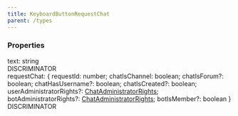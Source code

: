 ```yaml
---
title: KeyboardButtonRequestChat
parent: /types
---
```


### Properties

<div class="flex flex-col gap-3"><div><div class="flex gap-2"><div class="font-mono p" id="p_text" data-anchor><span class="font-bold">text</span><span class="opacity-50">:</span> <span>string</span></div><div class="flex items-center"><div class="bg-dbt px-1.5 rounded-md select-none text-fgt text-[10px]">DISCRIMINATOR</div></div></div></div><div><div class="flex gap-2"><div class="font-mono p" id="p_requestChat" data-anchor><span class="font-bold">requestChat</span><span class="opacity-50">:</span> <span class="font-mono">{ <span class="font-bold">requestId</span><span class="opacity-50">:</span> <span>number</span><span class="opacity-50">;</span> <span class="font-bold">chatIsChannel</span><span class="opacity-50">:</span> <span>boolean</span><span class="opacity-50">;</span> <span class="font-bold">chatIsForum</span><span class="opacity-50"><span title="Optional" class="cursor-help">?</span>:</span> <span>boolean</span><span class="opacity-50">;</span> <span class="font-bold">chatHasUsername</span><span class="opacity-50"><span title="Optional" class="cursor-help">?</span>:</span> <span>boolean</span><span class="opacity-50">;</span> <span class="font-bold">chatIsCreated</span><span class="opacity-50"><span title="Optional" class="cursor-help">?</span>:</span> <span>boolean</span><span class="opacity-50">;</span> <span class="font-bold">userAdministratorRights</span><span class="opacity-50"><span title="Optional" class="cursor-help">?</span>:</span> <a href="/gh/types/chatadministratorrights"  >ChatAdministratorRights</a><span class="opacity-50">;</span> <span class="font-bold">botAdministratorRights</span><span class="opacity-50"><span title="Optional" class="cursor-help">?</span>:</span> <a href="/gh/types/chatadministratorrights"  >ChatAdministratorRights</a><span class="opacity-50">;</span> <span class="font-bold">botIsMember</span><span class="opacity-50"><span title="Optional" class="cursor-help">?</span>:</span> <span>boolean</span> }</span></div><div class="flex items-center"><div class="bg-dbt px-1.5 rounded-md select-none text-fgt text-[10px]">DISCRIMINATOR</div></div></div></div></div>

